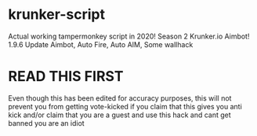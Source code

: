 # krunker-script
Actual working tampermonkey script in 2020! Season 2 Krunker.io Aimbot! 1.9.6 Update Aimbot, Auto Fire, Auto AIM, Some wallhack

# READ THIS FIRST
Even though this has been edited for accuracy purposes, this will not prevent you from getting vote-kicked if you claim that this gives you anti kick and/or claim that you are a guest and use this hack and cant get banned you are an idiot
